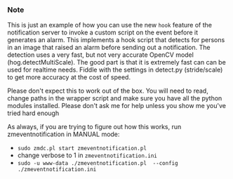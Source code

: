 ### Note

This is just an example of how you can use the new `hook` feature of the notification server
to invoke a custom script on the event before it generates an alarm. This implements a hook script that detects
for persons in an image that raised an alarm before sending out a notification. The detection uses a very fast, but
not very accurate OpenCV model (hog.detectMultiScale). The good part is that it is extremely fast can can be used
for realtime needs. Fiddle with the settings in detect.py (stride/scale) to get more accuracy at the cost of speed.

Please don't expect this to work out of the box. You will need to read, change paths in the wrapper script
and make sure you have all the python modules installed. Please don't ask me for help unless you show me
you've tried hard enough

As always, if you are trying to figure out how this works, run zmeventnotification in MANUAL mode:

* `sudo zmdc.pl start zmeventnotification.pl`
*  change verbose to 1 in `zmeventnotification.ini`
*  `sudo -u www-data ./zmeventnotification.pl  --config ./zmeventnotification.ini`


